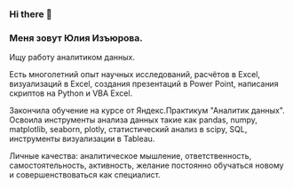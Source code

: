 ### Hi there 👋

### Меня зовут Юлия Изъюрова.

Ищу работу аналитиком данных.

Есть многолетний опыт научных исследований, расчётов в Excel, визуализаций в Excel, создания презентаций в Power Point, написания скриптов на Python и VBA Excel.

Закончила обучение на курсе от Яндекс.Практикум "Аналитик данных". Освоила инструменты анализа данных такие как pandas, numpy, matplotlib, seaborn, plotly, статистический анализ в  scipy, SQL, инструменты визуализации в Tableau.

Личные качества: аналитическое мышление, ответственность, самостоятельность, активность, желание постоянно обучаться новому и совершенствоваться как специалист.


